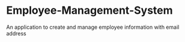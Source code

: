 # Employee-Management-System
An application to create and manage employee information with email address
